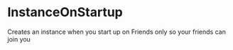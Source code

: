 # InstanceOnStartup
Creates an instance when you start up on Friends only so your friends can join you
